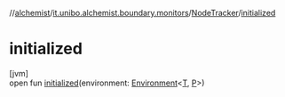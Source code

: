 //[alchemist](../../../index.md)/[it.unibo.alchemist.boundary.monitors](../index.md)/[NodeTracker](index.md)/[initialized](initialized.md)

# initialized

[jvm]\
open fun [initialized](initialized.md)(environment: [Environment](../../it.unibo.alchemist.model.interfaces/-environment/index.md)<[T](../../it.unibo.alchemist.boundary.gui.monitors/-j-output-monitor-representation/index.md), [P](../../it.unibo.alchemist.boundary.wormhole.implementation/-wormhole-swing/index.md)>)

